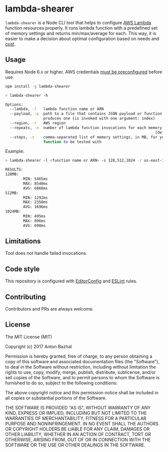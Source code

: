 # lambda-shearer

`lambda-shearer` is a Node CLI tool that helps to configure [AWS Lambda][aws-lambda-url] function resources properly.
It runs lambda function with a predefined set of memory settings and returns min/max/average for each.
This way, it is easier to make a decision about optimal configuration based on needs and [cost][cost-calculator-url].

## Usage

Requires Node 6.x or higher. AWS credentials [must be preconfigured][credentials-url] before use.

```bash
npm install -g lambda-shearer
```

```bash
> lambda-shearer -h

Options:
  --lambda, -l   lambda function name or ARN                          [required]
  --payload, -p  path to a file that contains JSON payload or function that
                 produces one (is invoked with one argument: index)   [required]
  --region, -r   AWS region
  --repeats, -n  number of lambda function invocations for each memory setting
                                                                   [default: 10]
  --steps, -s    comma-separated list of memory settings, in MB, for your lambda
                 function to be tested with                           [required]
```

Example:
```bash
> lambda-shearer -l <function name or ARN> -s 128,512,1024 -r us-east-1 -n 100 -p ./payload.json

RESULTS:
128MB:
        MIN: 5465ms
        MAX: 8540ms
        AVG: 6868ms
512MB:
        MIN: 1292ms
        MAX: 2350ms
        AVG: 1696ms
1024MB:
        MIN: 495ms
        MAX: 896ms
        AVG: 690ms
```

## Limitations

Tool does not handle failed invocations.

## Code style

This repository is configured with [EditorConfig][editorconfig-url] and [ESLint][eslint-url] rules.

## Contributing

Contributors and PRs are always welcome.

## License

The MIT License (MIT)

Copyright (c) 2017 Anton Bazhal

Permission is hereby granted, free of charge, to any person obtaining a copy of this software and associated documentation files (the "Software"), to deal in the Software without restriction, including without limitation the rights to use, copy, modify, merge, publish, distribute, sublicense, and/or sell copies of the Software, and to permit persons to whom the Software is furnished to do so, subject to the following conditions:

The above copyright notice and this permission notice shall be included in all copies or substantial portions of the Software.

THE SOFTWARE IS PROVIDED "AS IS", WITHOUT WARRANTY OF ANY KIND, EXPRESS OR IMPLIED, INCLUDING BUT NOT LIMITED TO THE WARRANTIES OF MERCHANTABILITY, FITNESS FOR A PARTICULAR PURPOSE AND NONINFRINGEMENT. IN NO EVENT SHALL THE AUTHORS OR COPYRIGHT HOLDERS BE LIABLE FOR ANY CLAIM, DAMAGES OR OTHER LIABILITY, WHETHER IN AN ACTION OF CONTRACT, TORT OR OTHERWISE, ARISING FROM, OUT OF OR IN CONNECTION WITH THE SOFTWARE OR THE USE OR OTHER DEALINGS IN THE SOFTWARE.

[aws-lambda-url]: https://aws.amazon.com/lambda/details/
[cost-calculator-url]: http://serverlesscalc.com/
[credentials-url]: http://docs.aws.amazon.com/cli/latest/userguide/cli-chap-getting-started.html
[editorconfig-url]: http://editorconfig.org/
[eslint-url]: http://eslint.org/

